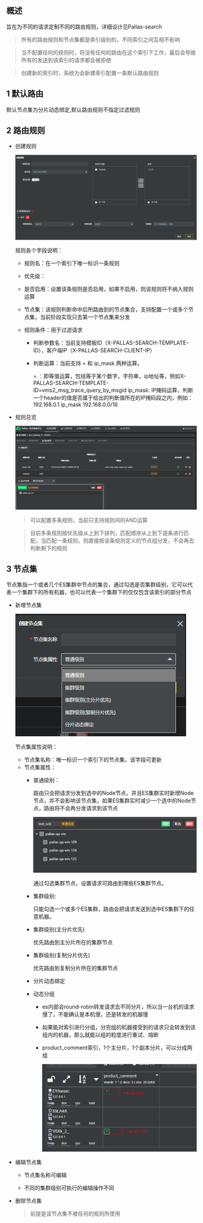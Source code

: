 ## 概述

旨在为不同的请求定制不同的路由规则，详细设计见Pallas-search

> 所有的路由规则和节点集都是索引级别的，不同索引之间互相不影响

> 当不配置任何的规则时，将没有任何的路由在这个索引下工作，最后会导致所有的发送到该索引的请求都会被拒绝

> 创建新的索引时，系统为会新建索引配置一条默认路由规则

## 1 默认路由

  默认节点集为分片动态绑定,默认路由规则不指定过滤规则
  
## 2 路由规则
  
  - 创建规则
  
     ![](image/createIndexrule.png)
     
      规则各个字段说明：
      
      -  规则名：在一个索引下唯一标识一条规则
      -  优先级：
      -  是否启用：设置该条规则是否启用，如果不启用，则该规则将不纳入规则运算
      -  节点集：该规则判断命中后所路由到的节点集合，支持配置一个或多个节点集，当前阶段实现只去第一个节点集来分发
      -  规则条件：用于过滤请求
      
         - 判断参数名：当前支持模板ID（X-PALLAS-SEARCH-TEMPLATE-ID），客户端IP（X-PALLAS-SEARCH-CLIENT-IP）
         - 判断运算：当前支持 = 和 ip_mask 两种运算。
         
            = ：即等值运算，包括等于某个数字，字符串，ip地址等，例如X-PALLAS-SEARCH-TEMPLATE-ID=vms2_msg_trace_query_by_msgid
            ip_mask: IP掩码运算，判断一个header的值是否属于给出的判断值所在的IP掩码段之内，例如：192.168.0.1 ip_mask 192.168.0.0/16
  
  -  规则总览
  
     ![](image/indexRouteRuleoverview.png)
  
       > 可以配置多条规则，当前只支持规则间的AND运算
       
       > 目前多条规则按优先级从上到下排列，匹配顺序从上到下逐条进行匹配，当匹配一条规则，则直接按该条规则定义的节点组分发，不会再去判断剩下的规则
  
## 3 节点集

  节点集指一个或者几个ES集群中节点的集合，通过勾选是否集群级别，它可以代表一个集群下的所有机器，也可以代表一个集群下的仅仅包含该索引的部分节点
  
  - 新增节点集
  
    ![](image/addIndexRouteRuleNodes.png)
    
    节点集属性说明：
    
      - 节点集名称：唯一标识一个索引下的节点集，该字段可更新
      - 节点集属性：
        - 普通级别：
        
          路由只会把请求分发到选中的Node节点，并且ES集群实时新增Node节点，并不会影响该节点集，如果ES集群实时减少一个选中的Node节点，路由将不会再分发请求到该节点
        
          ![](image/indexRouteRuleNormalNodes.png)
          
          通过勾选集群节点，设置请求可路由到哪些ES集群节点。
          
        - 集群级别:
        
          只能勾选一个或多个ES集群，路由会把请求发送到选中ES集群下的任意机器。

        - 集群级别(主分片优先)
          
          优先路由到主分片所在的集群节点
        
        - 集群级别(复制分片优先)
        
          优先路由到复制分片所在的集群节点
          
        - 分片动态绑定
        
        - 动态分组
        
          - es内部会round-robin转发请求去不同分片，所以当一台机的请求慢了，不能确认是本机慢，还是转发的机器慢
          
          - 如果能对索引进行分组，分完组的机器接受到的请求只会转发到该组内的机器，那么就能以组的粒度进行重试、熔断
          
          - product_comment索引，1个主分片，1个副本分片，可以分成两组
          
            ![](image/product_comment.png)
                 
  - 编辑节点集
    
    - 节点集名称可编辑
    
    - 不同的集群级别可执行的编辑操作不同
  
  - 删除节点集
  
    > 前提是该节点集不被任何的规则所使用